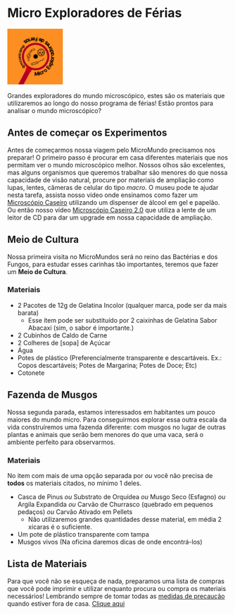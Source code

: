 # Micro Exploradores de Férias

<img src="Botton_MicroExploradores.png" width="25%" height="25%">

Grandes exploradores do mundo microscópico, estes são os materiais que utilizaremos ao longo do nosso programa de férias! Estão prontos para analisar o mundo microscópico?


## Antes de começar os Experimentos

Antes de começarmos nossa viagem pelo MicroMundo precisamos nos preparar! O primeiro passo é procurar em casa diferentes materiais que nos permitam ver o mundo microscópico melhor. Nossos olhos são excelentes, mas alguns organismos que queremos trabalhar são menores do que nossa capacidade de visão natural, procure por materiais de ampliação como lupas, lentes, câmeras de celular do tipo _macro_. O museu pode te ajudar nesta tarefa, assista nosso vídeo onde ensinamos como fazer um [Microscópio Caseiro](https://www.youtube.com/watch?v=XHJcYAa0a94) utilizando um dispenser de álcool em gel e papelão. Ou então nosso vídeo [Microscópio Caseiro 2.0]() que utiliza a lente de um leitor de CD para dar um upgrade em nossa capacidade de ampliação.

## Meio de Cultura

Nossa primeira visita no MicroMundos será no reino das Bactérias e dos Fungos, para estudar esses carinhas tão importantes, teremos que fazer um **Meio de Cultura**.

### Materiais

* 2 Pacotes de 12g de Gelatina Incolor (qualquer marca, pode ser da mais barata)
  * Esse ítem pode ser substituído por 2 caixinhas de Gelatina Sabor Abacaxi (sim, o sabor é importante.)
* 2 Cubinhos de Caldo de Carne
* 2 Colheres de \[sopa] de Açúcar
* Água
* Potes de plástico (Preferencialmente transparente e descartáveis. Ex.: Copos descartáveis; Potes de Margarina; Potes de Doce; Etc)
* Cotonete

## Fazenda de Musgos

Nossa segunda parada, estamos interessados em habitantes um pouco maiores do mundo micro. Para conseguirmos explorar essa outra escala da vida construíremos uma fazenda diferente: com musgos no lugar de outras plantas e animais que serão bem menores do que uma vaca, será o ambiente perfeito para observarmos.

### Materiais

No item com mais de uma opção separada por _ou_ você não precisa de **todos** os materiais citados, no mínimo 1 deles.

* Casca de Pinus _ou_ Substrato de Orquídea  _ou_ Musgo Seco (Esfagno) _ou_ Argila Expandida  _ou_ Carvão de Churrasco (quebrado em pequenos pedaços) _ou_ Carvão Ativado em Pellets 
  * Não utilizaremos grandes quantidades desse material, em média 2 xícaras é o suficiente.
* Um pote de plástico transparente com tampa
* Musgos vivos (Na oficina daremos dicas de onde encontrá-los)


## Lista de Materiais 

Para que você não se esqueça de nada, preparamos uma lista de compras que você pode imprimir e utilizar enquanto procura ou compra os materiais necessários! Lembrando sempre de tomar todas as [medidas de precaução](https://www.who.int/pt/emergencies/diseases/novel-coronavirus-2019/advice-for-public) quando estiver fora de casa. [Clique aqui](./lista.pdf)
